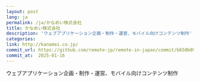 ```yaml
---
layout: post
lang: ja
permalink: /ja/かなめい株式会社
title: かなめい株式会社
description: 'ウェブアプリケーション企画・制作・運営、モバイル向けコンテンツ制作'
categories: 
link: http://kanamei.co.jp/
commit_url: https://github.com/remote-jp/remote-in-japan/commit/b650b0994970e1784f9df7f676d17574b0470674
commit_at:  2025-01-16
---
```


<p>ウェブアプリケーション企画・制作・運営、モバイル向けコンテンツ制作</p>
